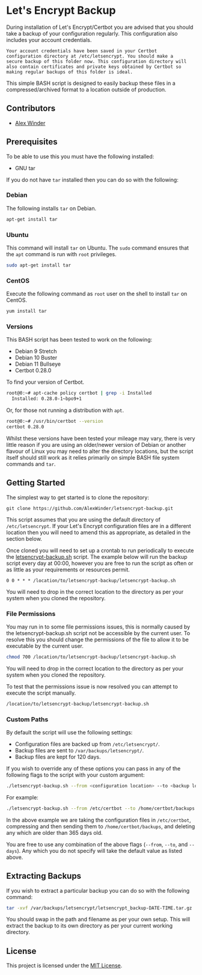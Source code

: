 # Let's Encrypt Backup

During installation of Let's Encrypt/Certbot you are advised that you should take a backup of your configuration regularly. This configuration also includes your account credentials.

```shell
Your account credentials have been saved in your Certbot
configuration directory at /etc/letsencrypt. You should make a
secure backup of this folder now. This configuration directory will
also contain certificates and private keys obtained by Certbot so
making regular backups of this folder is ideal.
```

This simple BASH script is designed to easily backup these files in a compressed/archived format to a location outside of production.

## Contributors

- [Alex Winder](https://www.alexwinder.uk)

## Prerequisites

To be able to use this you must have the following installed:

- GNU tar

If you do not have `tar` installed then you can do so with the following:

### Debian

The following installs `tar` on Debian.

```bash
apt-get install tar
```

### Ubuntu

This command will install `tar` on Ubuntu. The `sudo` command ensures that the `apt` command is run with `root` privileges.

```bash
sudo apt-get install tar
```

### CentOS

Execute the following command as `root` user on the shell to install `tar` on CentOS.

```bash
yum install tar
```

### Versions

This BASH script has been tested to work on the following:

- Debian 9 Stretch
- Debian 10 Buster
- Debian 11 Bullseye
- Certbot 0.28.0

To find your version of Certbot.

```bash
root@0:~# apt-cache policy certbot | grep -i Installed
  Installed: 0.28.0-1~bpo9+1
```

Or, for those not running a distribution with `apt`.

```bash
root@0:~# /usr/bin/certbot --version
certbot 0.28.0
```

Whilst these versions have been tested your mileage may vary, there is very little reason if you are using an older/newer version of Debian or another flavour of Linux you may need to alter the directory locations, but the script itself should still work as it relies primarily on simple BASH file system commands and `tar`.

## Getting Started

The simplest way to get started is to clone the repository:

```shell
git clone https://github.com/AlexWinder/letsencrypt-backup.git
```

This script assumes that you are using the default directory of `/etc/letsencrypt`. If your Let's Encrypt configuration files are in a different location then you will need to amend this as appropriate, as detailed in the section below.

Once cloned you will need to set up a crontab to run periodically to execute the [letsencrypt-backup.sh](letsencrypt-backup.sh) script. The example below will run the backup script every day at 00:00, however you are free to run the script as often or as little as your requirements or resources permit.

```crontab
0 0 * * * /location/to/letsencrypt-backup/letsencrypt-backup.sh
```

You will need to drop in the correct location to the directory as per your system when you cloned the repository.

### File Permissions

You may run in to some file permissions issues, this is normally caused by the letsencrypt-backup.sh script not be accessible by the current user. To resolve this you should change the permissions of the file to allow it to be executable by the current user.

```bash
chmod 700 /location/to/letsencrypt-backup/letsencrypt-backup.sh
```

You will need to drop in the correct location to the directory as per your system when you cloned the repository.

To test that the permissions issue is now resolved you can attempt to execute the script manually.

```bash
/location/to/letsencrypt-backup/letsencrypt-backup.sh
```

### Custom Paths

By default the script will use the following settings:

- Configuration files are backed up from `/etc/letsencrypt/`.
- Backup files are sent to `/var/backups/letsencrypt/`.
- Backup files are kept for 120 days.

If you wish to override any of these options you can pass in any of the following flags to the script with your custom argument:

```bash
./letsencrypt-backup.sh --from <configuration location> --to <backup location> --days <number of days to store backups>
```

For example:

```bash
./letsencrypt-backup.sh --from /etc/certbot --to /home/certbot/backups --days 365
```

In the above example we are taking the configuration files in `/etc/certbot`, compressing and then sending them to `/home/certbot/backups`, and deleting any which are older than 365 days old.

You are free to use any combination of the above flags (`--from`, `--to`, and `--days`). Any which you do not specify will take the default value as listed above.

## Extracting Backups

If you wish to extract a particular backup you can do so with the following command:

```bash
tar -xvf /var/backups/letsencrypt/letsencrypt_backup-DATE-TIME.tar.gz
```

You should swap in the path and filename as per your own setup. This will extract the backup to its own directory as per your current working directory.

## License

This project is licensed under the [MIT License](LICENSE.md).